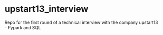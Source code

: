 # upstart13_interview
Repo for the first round of a technical interview with the company upstart13 - Pypark and SQL
